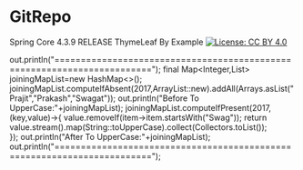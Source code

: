 # GitRepo
Spring Core 4.3.9 RELEASE
ThymeLeaf By Example
[![License: CC BY 4.0](https://licensebuttons.net/l/by/4.0/80x15.png)](http://creativecommons.org/licenses/by/4.0/)

out.println("========================================================================");
		final Map<Integer,List<String>> joiningMapList=new HashMap<>();
		joiningMapList.computeIfAbsent(2017,ArrayList<String>::new).addAll(Arrays.asList("Prajit","Prakash","Swagat"));
		out.println("Before To UpperCase:"+joiningMapList);
		joiningMapList.computeIfPresent(2017,(key,value)->{
			value.removeIf(item->item.startsWith("Swag"));
			return value.stream().map(String::toUpperCase).collect(Collectors.toList());			
		});
out.println("After To UpperCase:"+joiningMapList);
out.println("========================================================================");
